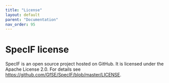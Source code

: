 ```yaml
---
title: "License"
layout: default
parent: "Documentation"
nav_order: 95
---
```


# SpecIF license

SpecIF is an open source project hosted on GitHub. It is licensed under the Apache License 2.0. For details see https://github.com/GfSE/SpecIF/blob/master/LICENSE.